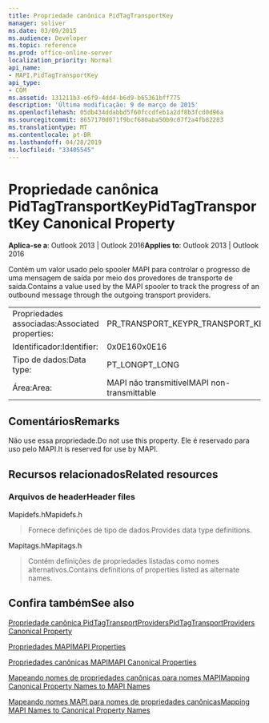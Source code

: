 ```yaml
---
title: Propriedade canônica PidTagTransportKey
manager: soliver
ms.date: 03/09/2015
ms.audience: Developer
ms.topic: reference
ms.prod: office-online-server
localization_priority: Normal
api_name:
- MAPI.PidTagTransportKey
api_type:
- COM
ms.assetid: 131211b3-e6f9-4dd4-b6d9-b65361bff775
description: 'Última modificação: 9 de março de 2015'
ms.openlocfilehash: 05db434ddabbd5f60fccdfeb1a2df8b3fcd0d96a
ms.sourcegitcommit: 8657170d071f9bcf680aba50b9c07f2a4fb82283
ms.translationtype: MT
ms.contentlocale: pt-BR
ms.lasthandoff: 04/28/2019
ms.locfileid: "33405545"
---
```

# <a name="pidtagtransportkey-canonical-property"></a><span data-ttu-id="0cd18-103">Propriedade canônica PidTagTransportKey</span><span class="sxs-lookup"><span data-stu-id="0cd18-103">PidTagTransportKey Canonical Property</span></span>

  
  
<span data-ttu-id="0cd18-104">**Aplica-se a**: Outlook 2013 | Outlook 2016</span><span class="sxs-lookup"><span data-stu-id="0cd18-104">**Applies to**: Outlook 2013 | Outlook 2016</span></span> 
  
<span data-ttu-id="0cd18-105">Contém um valor usado pelo spooler MAPI para controlar o progresso de uma mensagem de saída por meio dos provedores de transporte de saída.</span><span class="sxs-lookup"><span data-stu-id="0cd18-105">Contains a value used by the MAPI spooler to track the progress of an outbound message through the outgoing transport providers.</span></span>
  
|||
|:-----|:-----|
|<span data-ttu-id="0cd18-106">Propriedades associadas:</span><span class="sxs-lookup"><span data-stu-id="0cd18-106">Associated properties:</span></span>  <br/> |<span data-ttu-id="0cd18-107">PR_TRANSPORT_KEY</span><span class="sxs-lookup"><span data-stu-id="0cd18-107">PR_TRANSPORT_KEY</span></span>  <br/> |
|<span data-ttu-id="0cd18-108">Identificador:</span><span class="sxs-lookup"><span data-stu-id="0cd18-108">Identifier:</span></span>  <br/> |<span data-ttu-id="0cd18-109">0x0E16</span><span class="sxs-lookup"><span data-stu-id="0cd18-109">0x0E16</span></span>  <br/> |
|<span data-ttu-id="0cd18-110">Tipo de dados:</span><span class="sxs-lookup"><span data-stu-id="0cd18-110">Data type:</span></span>  <br/> |<span data-ttu-id="0cd18-111">PT_LONG</span><span class="sxs-lookup"><span data-stu-id="0cd18-111">PT_LONG</span></span>  <br/> |
|<span data-ttu-id="0cd18-112">Área:</span><span class="sxs-lookup"><span data-stu-id="0cd18-112">Area:</span></span>  <br/> |<span data-ttu-id="0cd18-113">MAPI não transmitível</span><span class="sxs-lookup"><span data-stu-id="0cd18-113">MAPI non-transmittable</span></span>  <br/> |
   
## <a name="remarks"></a><span data-ttu-id="0cd18-114">Comentários</span><span class="sxs-lookup"><span data-stu-id="0cd18-114">Remarks</span></span>

<span data-ttu-id="0cd18-115">Não use essa propriedade.</span><span class="sxs-lookup"><span data-stu-id="0cd18-115">Do not use this property.</span></span> <span data-ttu-id="0cd18-116">Ele é reservado para uso pelo MAPI.</span><span class="sxs-lookup"><span data-stu-id="0cd18-116">It is reserved for use by MAPI.</span></span>
  
## <a name="related-resources"></a><span data-ttu-id="0cd18-117">Recursos relacionados</span><span class="sxs-lookup"><span data-stu-id="0cd18-117">Related resources</span></span>

### <a name="header-files"></a><span data-ttu-id="0cd18-118">Arquivos de header</span><span class="sxs-lookup"><span data-stu-id="0cd18-118">Header files</span></span>

<span data-ttu-id="0cd18-119">Mapidefs.h</span><span class="sxs-lookup"><span data-stu-id="0cd18-119">Mapidefs.h</span></span>
  
> <span data-ttu-id="0cd18-120">Fornece definições de tipo de dados.</span><span class="sxs-lookup"><span data-stu-id="0cd18-120">Provides data type definitions.</span></span>
    
<span data-ttu-id="0cd18-121">Mapitags.h</span><span class="sxs-lookup"><span data-stu-id="0cd18-121">Mapitags.h</span></span>
  
> <span data-ttu-id="0cd18-122">Contém definições de propriedades listadas como nomes alternativos.</span><span class="sxs-lookup"><span data-stu-id="0cd18-122">Contains definitions of properties listed as alternate names.</span></span>
    
## <a name="see-also"></a><span data-ttu-id="0cd18-123">Confira também</span><span class="sxs-lookup"><span data-stu-id="0cd18-123">See also</span></span>



[<span data-ttu-id="0cd18-124">Propriedade canônica PidTagTransportProviders</span><span class="sxs-lookup"><span data-stu-id="0cd18-124">PidTagTransportProviders Canonical Property</span></span>](pidtagtransportproviders-canonical-property.md)


[<span data-ttu-id="0cd18-125">Propriedades MAPI</span><span class="sxs-lookup"><span data-stu-id="0cd18-125">MAPI Properties</span></span>](mapi-properties.md)
  
[<span data-ttu-id="0cd18-126">Propriedades canônicas MAPI</span><span class="sxs-lookup"><span data-stu-id="0cd18-126">MAPI Canonical Properties</span></span>](mapi-canonical-properties.md)
  
[<span data-ttu-id="0cd18-127">Mapeando nomes de propriedades canônicas para nomes MAPI</span><span class="sxs-lookup"><span data-stu-id="0cd18-127">Mapping Canonical Property Names to MAPI Names</span></span>](mapping-canonical-property-names-to-mapi-names.md)
  
[<span data-ttu-id="0cd18-128">Mapeando nomes MAPI para nomes de propriedades canônicas</span><span class="sxs-lookup"><span data-stu-id="0cd18-128">Mapping MAPI Names to Canonical Property Names</span></span>](mapping-mapi-names-to-canonical-property-names.md)

